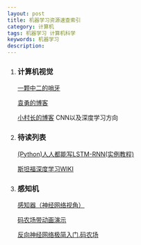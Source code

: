 ```yaml
---
layout: post
title: 机器学习资源速查索引
category: 计算机
tags: 机器学习 计算机科学
keywords: 机器学习
description: 
---
```






1.  <h3>计算机视觉</h3>
  
    [一颗中二的哨牙](http://bucktoothsir.github.io/)

    [袁勇的博客](yongyuan.name)

    [小村长的博客](blog.csdn.net/lu597203933)  CNN以及深度学习方向
    
2.  <h3>待读列表</h3>

    [(Python)人人都能写LSTM-RNN(实例教程)](http://iamtrask.github.io/2015/11/15/anyone-can-code-lstm/)

    [斯坦福深度学习WIKI](http://deeplearning.stanford.edu/wiki/index.php/UFLDL%E6%95%99%E7%A8%8B)
    

3.  <h3>感知机</h3>

    [感知器（神经网络视角）](http://shaoxiongjiang.com/2013/03/%E6%9C%BA%E5%99%A8%E5%AD%A6%E4%B9%A0%E5%85%A5%E9%97%A8-%E6%84%9F%E7%9F%A5%E5%99%A8-perceptron/)

    [码农场带动画演示](http://www.hankcs.com/ml/the-perceptron.html)

    [反向神经网络极简入门.码农场](http://www.hankcs.com/ml/back-propagation-neural-network.html)

